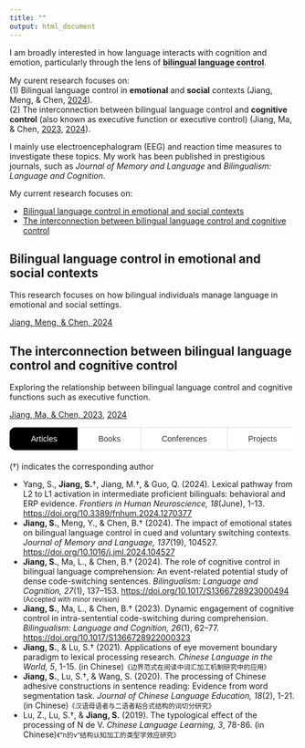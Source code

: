 ```yaml
---
title: ""
output: html_document
---
```

I am broadly interested in how language interacts with cognition and emotion, particularly through the lens of 
<span class="tooltip"><b>bilingual language control</b>
  <span class="tooltiptext">For bilinguals, both languages are often active simultaneously, even when only one is required. This process could lead to frequent unintended cross-language intrusions, but such errors are rare in spontaneous speech and the laboratory. Therefore, a bilingual language control mechanism is proposed to allow bilinguals to select which language to use at a given moment and in a given context. This control mechanism also enables bilinguals to switch flexibly between languages during the same conversation.</span>
</span>.

<style>
  .tooltip {
    position: relative;
    display: inline-block;
    cursor: pointer;
    border-bottom: 1px dotted black; /* Adds a dotted underline */
  }

  .tooltip .tooltiptext {
    visibility: hidden;
    width: 400px; /* Adjust the width of the tooltip */
    background-color: #6c757d;
    color: #fff;
    text-align: center;
    border-radius: 5px;
    padding: 15px;
    position: fixed; /* Change position to fixed for centering */
    z-index: 9999;
    top: 50%; /* Position at the vertical center of the page */
    left: 50%; /* Position at the horizontal center of the page */
    transform: translate(-50%, -50%); /* Adjust the tooltip to be exactly centered */
    opacity: 0;
    transition: opacity 0.3s ease-in-out;
  }

  .tooltip:hover .tooltiptext {
    visibility: visible;
    opacity: 1;
  }
</style>

My curent research focuses on:<br /> 
(1) Bilingual language control in **emotional** and **social** contexts (Jiang, Meng, & Chen, [2024](https://doi.org/10.1016/j.jml.2024.104527)).<br /> 
(2) The interconnection between bilingual language control and **cognitive control** (also known as executive function or executive control) (Jiang, Ma, & Chen, [2023](https://doi.org/10.1017/S1366728922000323), [2024](https://doi.org/10.1017/S1366728923000494)).<br /> 

I mainly use electroencephalogram (EEG) and reaction time measures to investigate these topics. My work has been published in prestigious journals, such as <i>Journal of Memory and Language</i> and <i>Bilingualism: Language and Cognition</i>.

<!DOCTYPE html>
<html lang="en">
<head>
  <meta charset="UTF-8">
  <meta name="viewport" content="width=device-width, initial-scale=1.0">
  <title>Research Articles</title>
  <style>
    /* Style for highlighted article */
    .highlight {
      border: 3px solid #ff0000; /* Red border to highlight */
      padding: 10px;
      background-color: #ffe6e6; /* Light red background */
    }

    /* Style for each article section */
    .article-section {
      padding: 20px;
      margin: 20px 0;
      border: 1px solid #ddd;
    }

    /* Smooth scroll behavior */
    html {
      scroll-behavior: smooth;
    }
  </style>
</head>
<body>

  <p>My current research focuses on:</p>
  <ul>
    <li><a href="#article1">Bilingual language control in emotional and social contexts</a></li>
    <li><a href="#article2">The interconnection between bilingual language control and cognitive control</a></li>
  </ul>

  <!-- Articles Section -->
  <div id="article1" class="article-section">
    <h2>Bilingual language control in emotional and social contexts</h2>
    <p>This research focuses on how bilingual individuals manage language in emotional and social settings.</p>
    <p><a href="https://doi.org/10.1016/j.jml.2024.104527">Jiang, Meng, & Chen, 2024</a></p>
  </div>

  <div id="article2" class="article-section">
    <h2>The interconnection between bilingual language control and cognitive control</h2>
    <p>Exploring the relationship between bilingual language control and cognitive functions such as executive function.</p>
    <p><a href="https://doi.org/10.1017/S1366728922000323">Jiang, Ma, & Chen, 2023</a>, <a href="https://doi.org/10.1017/S1366728923000494">2024</a></p>
  </div>

  <script>
    // Listen for clicks on article links
    document.querySelectorAll('a').forEach(link => {
      link.addEventListener('click', function(e) {
        // Remove highlight from all articles
        document.querySelectorAll('.article-section').forEach(article => {
          article.classList.remove('highlight');
        });

        // Add highlight to the clicked article
        const targetArticle = document.querySelector(this.getAttribute('href'));
        targetArticle.classList.add('highlight');
      });
    });
  </script>

</body>
</html>



<style>
  /* Styling for the tabs container */
  .tabs {
    margin-bottom: 20px;
    display: flex; /* Use flex layout to align the buttons */
    border-radius: 10px; /* Rounded corners for the entire container */
    height: 40px; /* Lower the height of the container */
    overflow: hidden; /* Hide overflow to keep the design neat */
  }

  /* Styling for the tab buttons */
  .tab-button {
    font-size: 14px; /* Smaller font size */
    flex-grow: 1; /* Make the buttons take up equal space */
    text-align: center; /* Center the text in the button */
    padding: 8px 0; /* Reduce padding to make the buttons shorter */
    background-color: #ffffff; /* White background */
    border: 1px solid #ddd; /* Subtle border */
    border-right: none; /* Remove right border */
    color: #333; /* Dark text color */
    cursor: pointer;
    transition: all 0.3s ease; /* Smooth transition for all states */
    text-transform: capitalize; /* Capitalize only the first letter */
    font-weight: 500; /* Medium font weight */
  }

  /* Remove the right border for the last button */
  .tab-button:last-child {
    border-right: none;
  }

  /* Hover effect for the buttons */
  .tab-button:hover {
    background-color: #f4f4f4; /* Light grey background on hover */
    border-color: #bbb; /* Slightly darker border on hover */
    color: #000; /* Dark text color on hover */
  }

  /* Active tab button (selected state) */
  .tab-button.active {
    background-color: black; /* Black background for active tab */
    color: white; /* White text for the active tab */
    border-color: black; /* Black border for active tab */
    border-width: 2px; /* Slightly thicker border to highlight active tab */
    box-shadow: 0 4px 8px rgba(0, 0, 0, 0.1); /* Light shadow for active tab */
  }

  /* Content area styling */
  .tab-content {
    display: none;
  }

  /* Show the active tab content */
  .tab-content.active {
    display: block;
  }

  /* Placeholder content for tabs */
  .placeholder-content {
    font-style: italic;
    color: #888;
  }
</style>

<div class="tabs">
  <button class="tab-button active" onclick="showTab('articles')">Articles</button>
  <button class="tab-button" onclick="showTab('books')">Books</button>
  <button class="tab-button" onclick="showTab('conferences')">Conferences</button>
  <button class="tab-button" onclick="showTab('projects')">Projects</button>
</div>

<!-- Articles Section -->
<div id="articles" class="tab-content active">
  (†) indicates the corresponding author
  <ul>
    <li>Yang, S., <strong>Jiang, S.</strong>†, Jiang, M.†, & Guo, Q. (2024). Lexical pathway from L2 to L1 activation in intermediate proficient bilinguals: behavioral and ERP evidence. <i>Frontiers in Human Neuroscience, 18</i>(June), 1-13. <a href="https://doi.org/10.3389/fnhum.2024.1270377">https://doi.org/10.3389/fnhum.2024.1270377</a></li>
    <li><strong>Jiang, S.</strong>, Meng, Y., & Chen, B.† (2024). The impact of emotional states on bilingual language control in cued and voluntary switching contexts. <i>Journal of Memory and Language, 137</i>(19), 104527. <a href="https://doi.org/10.1016/j.jml.2024.104527">https://doi.org/10.1016/j.jml.2024.104527</a></li>
    <li><strong>Jiang, S.</strong>, Ma, L., & Chen, B.† (2024). The role of cognitive control in bilingual language comprehension: An event-related potential study of dense code-switching sentences. <i>Bilingualism: Language and Cognition, 27</i>(1), 137–153. <a href="https://doi.org/10.1017/S1366728923000494">https://doi.org/10.1017/S1366728923000494</a><span style="font-size: smaller;">    (Accepted with minor revision)</span></li>
    <li><strong>Jiang, S.</strong>, Ma, L., & Chen, B.† (2023). Dynamic engagement of cognitive control in intra-sentential code-switching during comprehension. <i>Bilingualism: Language and Cognition, 26</i>(1), 62–77. <a href="https://doi.org/10.1017/S1366728922000323">https://doi.org/10.1017/S1366728922000323</a></li>
    <li><strong>Jiang, S.</strong>, & Lu, S.† (2021). Applications of eye movement boundary paradigm to lexical processing research. <i>Chinese Language in the World, 5</i>, 1-15. (in Chinese)<span style="font-size: smaller;">《边界范式在阅读中词汇加工机制研究中的应用》</span></li>
    <li><strong>Jiang, S.</strong>, Lu, S.†, & Wang, S. (2020). The processing of Chinese adhesive constructions in sentence reading: Evidence from word segmentation task. <i>Journal of Chinese Language Education, 18</i>(2), 1-21. (in Chinese)<span style="font-size: smaller;">《汉语母语者与二语者粘合式结构的词切分研究》</span></li>
     <li>Lu, Z., Lu, S.†, & <strong>Jiang, S.</strong> (2019). The typological effect of the processing of N de V. <i>Chinese Language Learning, 3</i>, 78-86. (in Chinese)<span style="font-size: smaller;">《”n的v“结构认知加工的类型学效应研究》</span></li>
  </ul>
</div>

<!-- Books Section -->
<div id="books" class="tab-content">
  <ul>
  <li>VanPatten, B., Keating G. D., & Wulff, S. (Eds.). (2021). <i>Theories in Second Language Acquisition: An Introduction.</i> (Lu, S., & <strong>Jiang, S.</strong>, Trans.). Beijing: China Commerce and Trade Press. (Original work published 2020).</li>
  </ul>
</div>

<!-- Conferences Section -->
<div id="conferences" class="tab-content">
  <p class="placeholder-content">Coming soon.</p>
</div>

<!-- Projects Section -->
<div id="projects" class="tab-content">
  <p class="placeholder-content">Coming soon.</p>
</div>

<script>
  // JavaScript for switching between tabs
  function showTab(tabName) {
    var i, tabContents, tabButtons;
    tabContents = document.getElementsByClassName("tab-content");
    tabButtons = document.getElementsByClassName("tab-button");
    
    for (i = 0; i < tabContents.length; i++) {
      tabContents[i].style.display = "none";
    }
    
    for (i = 0; i < tabButtons.length; i++) {
      tabButtons[i].classList.remove("active");
    }
    
    document.getElementById(tabName).style.display = "block";
    event.currentTarget.classList.add("active");
  }

  // Initialize to show the first tab by default
  document.getElementsByClassName("tab-button")[0].click();
</script>
